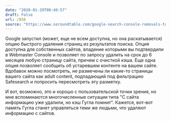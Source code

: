```yaml
---
date: "2020-01-29T00:40:57"
draft: False
url: /856
source: "https://www.seroundtable.com/google-search-console-removals-tool-28907.html"
---
```


Google запустил (может, еще не всем доступна, но она раскатывается) опцию быстрого удаления страниц из результатов поиска. Опция доступна для собственных сайтов, владение которыми вы подтвердили в Webmaster Console и позволяет по запросу удалить на срок до 6 месяцев любую страницу сайта, причем с очисткой кэша. Еще одна опция позволяет сообщить об устаревшем контенте на вашем сайте. Вдобавок можно посмотреть, не размечены ли какие-то страницы вашего сайта как adult content, подпадающий под фильтрацию Safesearch и попросить пересмотреть эту разметку.

И вот, возможно, это и хорошо с пользовательской точки зрения, но мне вспоминаются многочисленные ситуации типа "С сайта информацию уже удалили, но кэш Гугла помнит". Кажется, вот-вот память Гугла станет управляться теми же людьми, что удаляют информацию с сайтов.
